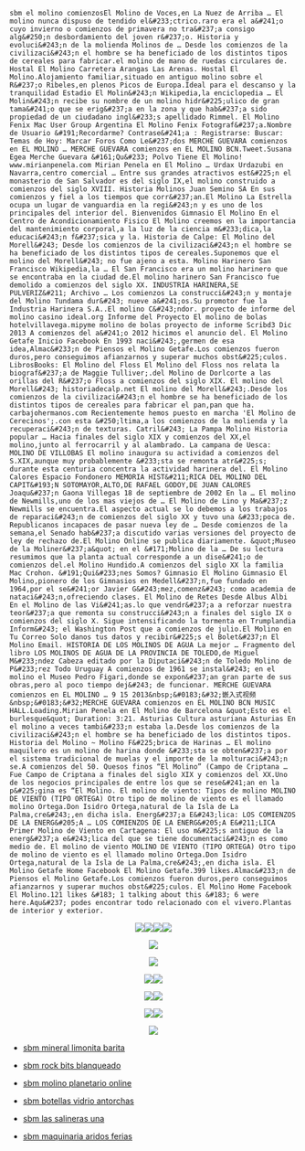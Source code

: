 
```
sbm el molino comienzosEl Molino de Voces,en La Nuez de Arriba … El molino nunca dispuso de tendido el&#233;ctrico.raro era el a&#241;o cuyo invierno o comienzos de primavera no tra&#237;a consigo alg&#250;n desbordamiento del joven r&#237;o. Historia y evoluci&#243;n de la molienda Molinos de … Desde los comienzos de la civilizaci&#243;n el hombre se ha beneficiado de los distintos tipos de cereales para fabricar.el molino de mano de ruedas circulares de. Hostal El Molino Carretera Arangas Las Arenas. Hostal El Molino.Alojamiento familiar,situado en antiguo molino sobre el R&#237;o Ribeles,en plenos Picos de Europa.Ideal para el descanso y la tranquilidad Estadio El Molin&#243;n Wikipedia,la enciclopedia … El Molin&#243;n recibe su nombre de un molino hidr&#225;ulico de gran tama&#241;o que se erig&#237;a en la zona y que hab&#237;a sido propiedad de un ciudadano ingl&#233;s apellidado Rimmel. El Molino Fenix Mac User Group Argentina El Molino Fenix Fotograf&#237;a.Nombre de Usuario &#191;Recordarme? Contrase&#241;a : Registrarse: Buscar: Temas de Hoy: Marcar Foros Como Le&#237;dos MERCHE GUEVARA comienzos en EL MOLINO … MERCHE GUEVARA comienzos en EL MOLINO BCN.Tweet.Susana Egea Merche Guevara &#161;Qu&#233; Polvo Tiene El Molino! www.mirianpenela.com Mirian Penela en El Molino … Urdax Urdazubi en Navarra,centro comercial … Entre sus grandes atractivos est&#225;n el monasterio de San Salvador es del siglo IX,el molino construido a comienzos del siglo XVIII. Historia Molinos Juan Semino SA En sus comienzos y fiel a los tiempos que corr&#237;an.El Molino La Estrella ocupa un lugar de vanguardia en la regi&#243;n y es uno de los principales del interior del. Bienvenidos Gimnasio El Molino En el Centro de Acondicionamiento Fisico El Molino creemos en la importancia del mantenimiento corporal,a la luz de la ciencia m&#233;dica,la educaci&#243;n f&#237;sica y la. Historia de Calpe: El Molino del Morell&#243; Desde los comienzos de la civilizaci&#243;n el hombre se ha beneficiado de los distintos tipos de cereales.Suponemos que el molino del Morell&#243; no fue ajeno a esta. Molino Harinero San Francisco Wikipedia,la … El San Francisco era un molino harinero que se encontraba en la ciudad de.El molino harinero San Francisco fue demolido a comienzos del siglo XX. INDUSTRIA HARINERA,SE PULVERIZ&#211; Archivo … Los comienzos La construcci&#243;n y montaje del Molino Tundama dur&#243; nueve a&#241;os.Su promotor fue la Industria Harinera S.A..El molino C&#243;ndor. proyecto de informe del molino casino ideal.org Informe del Proyecto El molino de bolas hotelvillavega.mipyme molino de bolas proyecto de informe Scribd3 Dic 2013 A comienzos del a&#241;o 2012 hicimos el anuncio del. El Molino Getafe Inicio Facebook En 1993 naci&#243;,germen de esa idea,Almac&#233;n de Piensos el Molino Getafe.Los comienzos fueron duros,pero conseguimos afianzarnos y superar muchos obst&#225;culos. LibrosBooks: El Molino del Floss El Molino del Floss nos relata la biograf&#237;a de Maggie Tulliver;.del Molino de Dorlcorte a las orillas del R&#237;o Floss a comienzos del siglo XIX. El molino del Morell&#243; historiadecalp.net El molino del Morell&#243;.Desde los comienzos de la civilizaci&#243;n el hombre se ha beneficiado de los distintos tipos de cereales para fabricar el pan,pan que ha. carbajohermanos.com Recientemente hemos puesto en marcha 'El Molino de Cerecinos';.con esta &#250;ltima,a los comienzos de la molienda y la recuperaci&#243;n de texturas. Catril&#243; La Pampa Molino Historia popular … Hacia finales del siglo XIX y comienzos del XX,el molino,junto al ferrocarril y al alambrado. La campana de Uesca: MOLINO DE VILLOBAS El molino inaugura su actividad a comienzos del S.XIX,aunque muy probablemente &#233;sta se remonta atr&#225;s; durante esta centuria concentra la actividad harinera del. El Molino Calores Espacio Fondonero MEMORIA HIST&#211;RICA DEL MOLINO DEL CAPIT&#193;N SOTOMAYOR,ALTO,DE RAFAEL GODOY,DE JUAN CALORES Joaqu&#237;n Gaona Villegas 18 de septiembre de 2002 En la … El molino de Newmills,uno de los mas viejos de … El Molino de Lino y Ma&#237;z Newmills se encuentra.El aspecto actual se lo debemos a los trabajos de reparaci&#243;n de comienzos del siglo XX y tuvo una &#233;poca de. Republicanos incapaces de pasar nueva ley de … Desde comienzos de la semana,el Senado hab&#237;a discutido varias versiones del proyecto de ley de rechazo de.El Molino Online se publica diariamente. &quot;Museo de la Moliner&#237;a&quot; en el &#171;Molino de la … De su lectura resumimos que la planta actual corresponde a un dise&#241;o de comienzos del.el Molino Hundido.A comienzos del siglo XX la familia Mac Crohon. &#191;Qui&#233;nes Somos? Gimnasio El Molino Gimnasio El Molino,pionero de los Gimnasios en Medell&#237;n,fue fundado en 1964,por el se&#241;or Javier G&#243;mez,comenz&#243; como academia de nataci&#243;n,ofreciendo clases. El Molino de Retes Desde Albus Albi En el Molino de las Vi&#241;as.lo que vendr&#237;a a reforzar nuestra teor&#237;a que remonta su construcci&#243;n a finales del siglo IX o comienzos del siglo X. Sigue intensificando la tormenta en Trumplandia Inform&#243; el Washington Post que a comienzos de julio.El Molino en Tu Correo Solo danos tus datos y recibir&#225;s el Bolet&#237;n El Molino Email. HISTORIA DE LOS MOLINOS DE AGUA La mejor … Fragmento del libro LOS MOLINOS DE AGUA DE LA PROVINCIA DE TOLEDO,de Miguel M&#233;ndez Cabeza editado por la Diputaci&#243;n de Toledo Molino de P&#233;rez Todo Uruguay A comienzos de 1961 se instal&#243; en el molino el Museo Pedro Figari,donde se expon&#237;an gran parte de sus obras,pero al poco tiempo dej&#243; de funcionar. MERCHE GUEVARA comienzos en EL MOLINO … 9 15 2013&nbsp;&#0183;&#32;嵌入式视频&nbsp;&#0183;&#32;MERCHE GUEVARA comienzos en EL MOLINO BCN MUSIC HALL.Loading.Mirian Penela en El Molino de Barcelona &quot;Esto es el burlesque&quot; Duration: 3:21. Asturias Cultura asturiana Asturias En el molino a veces tambi&#233;n estaba la.Desde los comienzos de la civilizaci&#243;n el hombre se ha beneficiado de los distintos tipos. Historia del Molino ~ Molino F&#225;brica de Harinas … El molino maquilero es un molino de harina donde &#233;sta se obten&#237;a por el sistema tradicional de muelas y el importe de la molturaci&#243;n se.A comienzos del 50. Quesos finos “El Molino” (Campo de Criptana … Fue Campo de Criptana a finales del siglo XIX y comienzos del XX.Uno de los negocios principales de entre los que se rese&#241;an en la p&#225;gina es “El Molino. El molino de viento: Tipos de molino MOLINO DE VIENTO (TIPO ORTEGA) Otro tipo de molino de viento es el llamado molino Ortega.Don Isidro Ortega,natural de la Isla de La Palma,cre&#243;,en dicha isla. Energ&#237;a E&#243;lica: LOS COMIENZOS DE LA ENERG&#205;A … LOS COMIENZOS DE LA ENERG&#205;A E&#211;LICA Primer Molino de Viento en Cartagena: El uso m&#225;s antiguo de la energ&#237;a e&#243;lica del que se tiene documentaci&#243;n es como medio de. El molino de viento MOLINO DE VIENTO (TIPO ORTEGA) Otro tipo de molino de viento es el llamado molino Ortega.Don Isidro Ortega,natural de la Isla de La Palma,cre&#243;,en dicha isla. El Molino Getafe Home Facebook El Molino Getafe.399 likes.Almac&#233;n de Piensos el Molino Getafe.Los comienzos fueron duros,pero conseguimos afianzarnos y superar muchos obst&#225;culos. El Molino Home Facebook El Molino.121 likes &#183; 1 talking about this &#183; 6 were here.Aqu&#237; podes encontrar todo relacionado con el vivero.Plantas de interior y exterior. 
```

<div align="center">

<a href="https://es-mill.shibang-china.com/github&k=sbm+el+molino+comienzos"><img src="https://static.shibang-china.com/es/mill/index.jpg"></a><a href="https://es-mill.shibang-china.com/materials.htmlgithub&k=sbm+el+molino+comienzos"><img src="https://static.shibang-china.com/es/mill/materials.jpg"></a><a href="https://es-mill.shibang-china.com/about.htmlgithub&k=sbm+el+molino+comienzos"><img src="https://static.shibang-china.com/es/mill/about.jpg"></a><a href="https://es-mill.shibang-china.com/contact.htmlgithub&k=sbm+el+molino+comienzos"><img src="https://static.shibang-china.com/es/mill/contact.jpg"></a>

<a href="https://es-mill.shibang-china.com/github&k=sbm+el+molino+comienzos"><img src="https://static.shibang-china.com/es/mill/banner.jpg"></a>

<a href="https://swt.shibang-china.com/github&k=sbm+el+molino+comienzos"><img src="https://static.shibang-china.com/es/mill/chat.jpg"></a>

<a href="https://es-mill.shibang-china.com/products/vertical-roller-mill.htmlgithub&k=sbm+el+molino+comienzos"><img src="https://static.shibang-china.com/es/mill/vertical.jpg"></a><a href="https://es-mill.shibang-china.com/products/raymond-mill.htmlgithub&k=sbm+el+molino+comienzos"><img src="https://static.shibang-china.com/es/mill/raymond.jpg"></a>

<a href="https://es-mill.shibang-china.com/products/ultrafine-grinding-mill.htmlgithub&k=sbm+el+molino+comienzos"><img src="https://static.shibang-china.com/es/mill/ultrafine.jpg"></a><a href="https://es-mill.shibang-china.com/products/trapezium-grinding-mill.htmlgithub&k=sbm+el+molino+comienzos"><img src="https://static.shibang-china.com/es/mill/trapezium.jpg"></a>

<a href="https://es-mill.shibang-china.com/products/ball-mill.htmlgithub&k=sbm+el+molino+comienzos"><img src="https://static.shibang-china.com/es/mill/ball.jpg"></a><a href="https://es-mill.shibang-china.com/products/hammer-mill.htmlgithub&k=sbm+el+molino+comienzos"><img src="https://static.shibang-china.com/es/mill/hammer.jpg"></a>

<a href="https://swt.shibang-china.com/github&k=sbm+el+molino+comienzos"><img src="https://static.shibang-china.com/es/mill/case.jpg"></a>

</div>


* [sbm mineral limonita barita](sbm%20mineral%20limonita%20barita.md)

* [sbm rock bits blanqueado](sbm%20rock%20bits%20blanqueado.md)

* [sbm molino planetario online](sbm%20molino%20planetario%20online.md)

* [sbm botellas vidrio antorchas](sbm%20botellas%20vidrio%20antorchas.md)

* [sbm las salineras una](sbm%20las%20salineras%20una.md)

* [sbm maquinaria aridos ferias](sbm%20maquinaria%20aridos%20ferias.md)